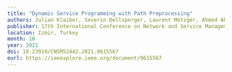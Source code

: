 ```yaml
---
title: "Dynamic Service Programming with Path Preprocessing"
authors: Julian Klaiber, Severin Dellsperger, Laurent Metzger, Ahmed Abdelsalam, Francois Clad
publisher: 17th International Conference on Network and Service Management (CNSM)
location: Izmir, Turkey
month: 10
year: 2021
doi: 10.23919/CNSM52442.2021.9615567
eurl: https://ieeexplore.ieee.org/document/9615567
---
```

